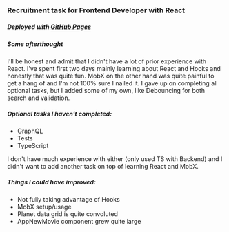 ### Recruitment task for Frontend Developer with React
##### Deployed with [GitHub Pages](https://irevall.github.io/react-awakens/)

##### Some afterthought
I'll be honest and admit that I didn't have a lot of prior experience with React.
I've spent first two days mainly learning about React and Hooks and honestly
that was quite fun.
MobX on the other hand was quite painful to get a hang of and I'm not 100% sure I nailed it.
I gave up on completing all optional tasks, but I added some of my own,
like Debouncing for both search and validation.

##### Optional tasks I haven't completed:
- GraphQL
- Tests
- TypeScript

I don't have much experience with either (only used TS with Backend)
and I didn't want to add another task on top of learning React and MobX.


##### Things I could have improved:
- Not fully taking advantage of Hooks
- MobX setup/usage
- Planet data grid is quite convoluted
- AppNewMovie component grew quite large
